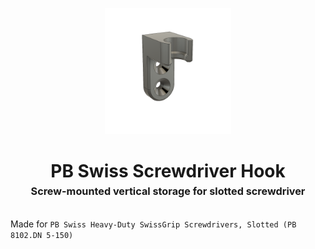<!-- 2024-10-01 -->

<p align="center">
  <img src="../../plans/pb-screwdriver-hook/images/wireframe.png" width="40%"/>
</p>
<h1 align="center">
  PB Swiss Screwdriver Hook
  <br>
  <sup><sub><sup>Screw-mounted vertical storage for slotted screwdriver<sup></sub>
</h1>

Made for
`PB Swiss Heavy-Duty SwissGrip Screwdrivers, Slotted (PB 8102.DN 5-150)`

